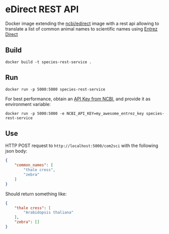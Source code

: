 # eDirect REST API

Docker image extending the [ncbi/edirect](https://hub.docker.com/r/ncbi/edirect/tags) image with a rest api allowing to translate a list of common animal names to scientific names using [Entrez Direct](https://www.ncbi.nlm.nih.gov/books/NBK179288/)

## Build

```
docker build -t species-rest-service .
```

## Run

```
docker run -p 5000:5000 species-rest-service
```

For best performance, obtain an [API Key from NCBI](https://account.ncbi.nlm.nih.gov/settings/), and provide it as environment variable:

```
docker run -p 5000:5000 -e NCBI_API_KEY=my_awesome_entrez_key species-rest-service
```

## Use

HTTP POST request to `http://localhost:5000/com2sci` with the following json body:

```json
{
    "common_names": [
        "thale cress", 
        "zebra"
    ]
}
```

Should return something like:

```json
{
    "thale cress": [
        "Arabidopsis thaliana"
    ],
    "zebra": []
}
```
